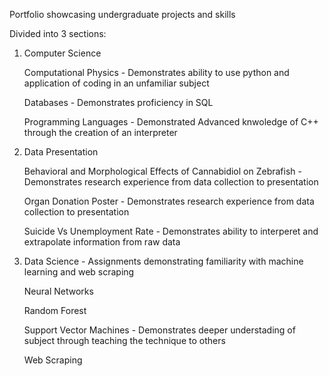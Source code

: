 Portfolio showcasing undergraduate projects and skills

Divided into 3 sections:
  
  1. Computer Science
      
      Computational Physics - Demonstrates ability to use python and application of coding in an unfamiliar subject

      Databases - Demonstrates proficiency in SQL

      Programming Languages - Demonstrated Advanced knwoledge of C++ through the creation of an interpreter
 
  3. Data Presentation
     
      Behavioral and Morphological Effects of Cannabidiol on Zebrafish - Demonstrates research experience from data collection to presentation

      Organ Donation Poster - Demonstrates research experience from data collection to presentation

      Suicide Vs Unemployment Rate - Demonstrates ability to interperet and extrapolate information from raw data

  5. Data Science - Assignments demonstrating familiarity with machine learning and web scraping
     
      Neural Networks

      Random Forest

      Support Vector Machines - Demonstrates deeper understading of subject through teaching the technique to others

      Web Scraping

    
